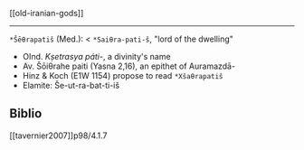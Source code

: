 [[old-iranian-gods]]
***
`*Šēθrapatiš` (Med.): < `*Saiθra-pati-š`, "lord of the dwelling"
- OInd. *Kṣetrasya páti*-, a divinity's name
- Av. Šōiθrahe paiti (Yasna 2,16), an epithet of Auramazdā-
- Hinz & Koch (E1W 1154) propose to read `*Xšaθrapatiš`
- Elamite: Še-ut-ra-bat-ti-iš
## Biblio
[[tavernier2007]]p98/4.1.7